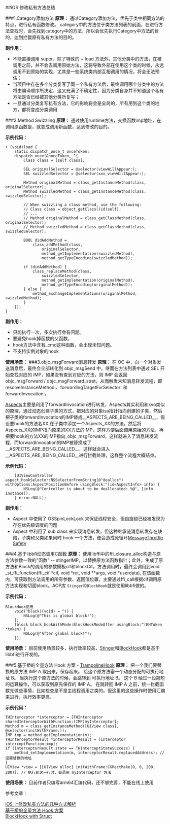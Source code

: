 ##iOS 修改私有方法总结

###1.Category添加方法
**原理：**
通过Category添加方法，优先于类中相同方法的特点，进行私有函数修改。
category中的方法位于类方法列表的前面，在进行方法查找时，会先找到category中的方法，所以会优先执行Category中方法的目的，达到拦截原有私有方法的目的。

**副作用：**

- 不能直接调用 super，除了特殊的 + load 方法外，其他分类中的方法，在被调用之前，并不会去调用原始方法，这将导致外部在使用这个类的时候，永远调用不到原始的实现，尤其是一些系统类内部互相调用的情况，将会无法预估；
- 当项目中存在多个分类复写了同一个私有方法后，最终调用哪个分类中的方法将由编译顺序所决定，这又充满了不确定性，因为分类自身并不知道这个私有方法是否已经被其他分类所复写；
- 一旦通过分类复写私有方法，它的影响将会是全局的，所有用到这个类的地方，都将变成分类调用

###2.Method Swizzling
**原理：**
通过使用runtime方法，交换函数imp地址，在调用原函数是，就变成调用新函数，达到修改的目的。

**示例代码：**

```
+ (void)load {
    static dispatch_once_t onceToken;
    dispatch_once(&onceToken, ^{
        Class class = [self class];

        SEL originalSelector = @selector(viewWillAppear:);
        SEL swizzledSelector = @selector(xxx_viewWillAppear:);

        Method originalMethod = class_getInstanceMethod(class, originalSelector);
        Method swizzledMethod = class_getInstanceMethod(class, swizzledSelector);

        // When swizzling a class method, use the following:
        // Class class = object_getClass((id)self);
        // ...
        // Method originalMethod = class_getClassMethod(class, originalSelector);
        // Method swizzledMethod = class_getClassMethod(class, swizzledSelector);

        BOOL didAddMethod =
            class_addMethod(class,
                originalSelector,
                method_getImplementation(swizzledMethod),
                method_getTypeEncoding(swizzledMethod));

        if (didAddMethod) {
            class_replaceMethod(class,
                swizzledSelector,
                method_getImplementation(originalMethod),
                method_getTypeEncoding(originalMethod));
        } else {
            method_exchangeImplementations(originalMethod, swizzledMethod);
        }
    });
}

```

**副作用：**

- 只能执行一次，多次执行会有问题。
- 要避免hook掉函数的父函数。
- hook方法中含有_cmd这种函数，会出现未知问题。
- 不支持实例对象的hook

**使用场景：**
###3.objc_msgForward消息转发
**原理：**
在 OC 中，向一个对象发送消息后，最终会全部转化到 objc_msgSend 中，继而在方法列表中通过 SEL 开始查找对应的 IMP，如果没有查到对应的方法，则 IMP 会返回 objc_msgForward / objc_msgForward_stret，从而触发未知消息转发流程，即 resolveInstanceMethod:、forwardingTargetForSelector: 和 forwardInvocation:。

[Aspects](https://github.com/steipete/Aspects)主要是利用了forwardInvocation进行转发，Aspects其实利用和kvo类似的原理，通过动态创建子类的方式，把对应的对象isa指针指向创建的子类，然后把子类的forwardInvocation的IMP替成__ASPECTS_ARE_BEING_CALLED__，假设要hook的方法名XX,在子类中添加一个Aspects_XX的方法，然后将Aspects_XX的IMP指向原来的XX方法的IMP，这样方便后面调用原始的方法，再把要hook的方法XX的IMP指向_objc_msgForward，这样就进入了消息转发流程，而forwardInvocation的IMP被替换成了__ASPECTS_ARE_BEING_CALLED__，这样就会进入__ASPECTS_ARE_BEING_CALLED__进行拦截处理，这样整个流程大概结束。


**示例代码：**

```
    [UIViewController aspect_hookSelector:NSSelectorFromString(@"dealloc") withOptions:AspectPositionBefore usingBlock:^(id<AspectInfo> info) {
        NSLog(@"Controller is about to be deallocated: %@", [info instance]);
    } error:NULL];

```

**副作用：**

- Aspect 中使用了 OSSpinLockLock 来保证线程安全，但自旋锁已经被发现为存在优先级调度的问题
- Aspect 中利用了 sub class 来实现消息转发，但这种继承链消息转发存在缺陷，子类和父类如果同时 hook 一个方法，便会造成死循环[MessageThrottle Safety](http://yulingtianxia.com/blog/2018/07/31/MessageThrottle-Safety/#%E7%BB%A7%E6%89%BF%E9%93%BE%E6%B6%88%E6%81%AF%E8%BD%AC%E5%8F%91%E7%BC%BA%E9%99%B7)

###4.基于libbfi动态调用C函数
**原理：**
使用libffi中的ffi_closure_alloc构造与原方法参数一致的"函数" -- stingerIMP，以替换原方法函数指针；此外，生成了原方法和Block的调用的参数模板cif和blockCif。方法调用时，最终会调用到void _st_ffi_function(ffi_cif *cif, void *ret, void **args, void *userdata), 在该函数内，可获取到方法调用的所有参数、返回值位置，主要通过ffi_call根据cif调用原方法实现和切面block。AOP库 `Stinger和BlockHook`就是使用libbfi做的。

**示例代码：**

```
BlockHook使用
    void(^block)(void) = ^() {
        NSLog(@"This is global block!");
    };
    [block block_hookWithMode:BlockHookModeAfter usingBlock:^(BHToken *token) {
        NSLog(@"After global block!");
    }];

```

**使用场景：**
目前使用场景较多，执行效率较高，[Stinger](https://github.com/eleme/Stinger)和[BlockHook](https://github.com/yulingtianxia/BlockHook)都是基于libbfi进行开发的。

###5.基于桥的全量方法 Hook 方案 - [TrampolineHook](https://github.com/SatanWoo/TrampolineHook)
**原理：**
把一个我们要替换的原方法 IMP A 取出来，保存起来。
给这个原方法塞一个动态分配的可执行地址 B。
当执行这个原方法的时候，会跳转到 可执行地址 B。
这个 B 经过一段简短的运算操作，可以获取到原先保存的 IMP A。
在跳转回 IMP A 之前，统一拦截函数先做些事情，比如检查是不是主线程调用之类的。但这里的这些操作时使用汇编来进行，执行效率更高。

**示例代码：**

```
THInterceptor *interceptor = [THInterceptor sharedInterceptorWithFunction:(IMP)myInterceptor];
Method m = class_getInstanceMethod([UIView class], @selector(initWithFrame:));
IMP imp = method_getImplementation(m);
THInterceptorResult *interceptorResult = [interceptor interceptFunction:imp];
if (interceptorResult.state == THInterceptStateSuccess) {
    method_setImplementation(m, interceptorResult.replacedAddress); // 设置替换的地址
}
UIView *view = [[UIView alloc] initWithFrame:CGRectMake(0, 0, 200, 200)]; // 执行到这一行时，会调用 myInterceptor 方法
```

**使用场景：**
目前作者只编写arm64汇编代码，还不够完善，不能在线上使用


参考文章：

[iOS 上修改私有方法的几种方式解析](https://xiaozhuanlan.com/topic/1278405369)<br>
[基于桥的全量方法 Hook 方案](http://satanwoo.github.io/2020/04/26/TrampolineHookOpenSource/)<br>
[BlockHook with Struct](http://yulingtianxia.com/blog/2019/04/27/BlockHook-with-Struct/)<br>
[]()<br>